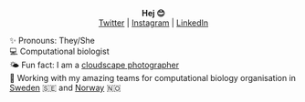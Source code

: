 <p align="center">
  <b>Hej 😊</b><br>
  <a href="https://twitter.com/_nazeefatima">Twitter</a> |
  <a href="https://www.instagram.com/zeeef/">Instagram</a> |
  <a href="https://www.linkedin.com/in/nazeefafatima/">LinkedIn</a><br>
</p>

✨ Pronouns: They/She <br>
💻 Computational biologist <br>
🌤 Fun fact: I am a [cloudscape photographer](https://www.flickr.com/photos/nazeefafatima/albums/72157630074604590) <br>
🌸 Working with my amazing teams for computational biology organisation in [Sweden](https://github.com/RSG-Sweden) 🇸🇪 and [Norway](https://rsg-norway.iscbsc.org) 🇳🇴 <br>
